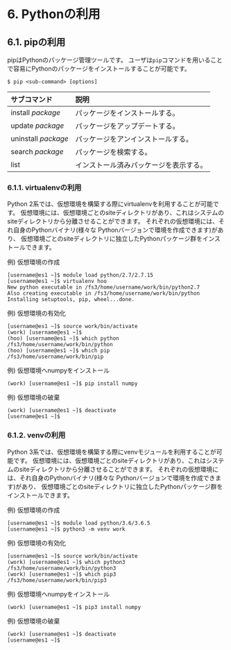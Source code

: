 # 6. Pythonの利用

## 6.1. pipの利用

pipはPythonのパッケージ管理ツールです。
ユーザは`pip`コマンドを用いることで容易にPythonのパッケージをインストールすることが可能です。

```
$ pip <sub-command> [options]
```

| サブコマンド | 説明 |
|:--|:--|
| install *package* | パッケージをインストールする。 |
| update *package* | パッケージをアップデートする。 |
| uninstall *package* | パッケージをアンインストールする。 |
| search *package* | パッケージを検索する。 |
| list | インストール済みパッケージを表示する。 |

### 6.1.1. virtualenvの利用

Python 2系では、仮想環境を構築する際にvirtualenvを利用することが可能です。
仮想環境には、仮想環境ごとのsiteディレクトリがあり、これはシステムのsiteディレクトリから分離させることができます。
それぞれの仮想環境には、それ自身のPythonバイナリ(様々な Pythonバージョンで環境を作成できます)があり、
仮想環境ごとのsiteディレクトリに独立したPythonパッケージ群をインストールできます。

例) 仮想環境の作成

```
[username@es1 ~]$ module load python/2.7/2.7.15
[username@es1 ~]$ virtualenv hoo
New python executable in /fs3/home/username/work/bin/python2.7
Also creating executable in /fs3/home/username/work/bin/python
Installing setuptools, pip, wheel...done.
```

例) 仮想環境の有効化

```
[username@es1 ~]$ source work/bin/activate
(work) [username@es1 ~]$
(hoo) [username@es1 ~]$ which python
/fs3/home/username/work/bin/python
(hoo) [username@es1 ~]$ which pip
/fs3/home/username/work/bin/pip
```

例) 仮想環境へnumpyをインストール

```
(work) [username@es1 ~]$ pip install numpy
```

例) 仮想環境の破棄

```
(work) [username@es1 ~]$ deactivate
[username@es1 ~]$
```

### 6.1.2. venvの利用

Python 3系では、仮想環境を構築する際にvenvモジュールを利用することが可能です。
仮想環境には、仮想環境ごとのsiteディレクトリがあり、これはシステムのsiteディレクトリから分離させることができます。
それぞれの仮想環境には、それ自身のPythonバイナリ(様々な Pythonバージョンで環境を作成できます)があり、
仮想環境ごとのsiteディレクトリに独立したPythonパッケージ群をインストールできます。

例) 仮想環境の作成

```
[username@es1 ~]$ module load python/3.6/3.6.5
[username@es1 ~]$ python3 -m venv work
```

例) 仮想環境の有効化

```
[username@es1 ~]$ source work/bin/activate
(work) [username@es1 ~]$ which python3
/fs3/home/username/work/bin/python3
(work) [username@es1 ~]$ which pip3
/fs3/home/username/work/bin/pip3
```

例) 仮想環境へnumpyをインストール

```
(work) [username@es1 ~]$ pip3 install numpy
```

例) 仮想環境の破棄

```
(work) [username@es1 ~]$ deactivate
[username@es1 ~]$
```
